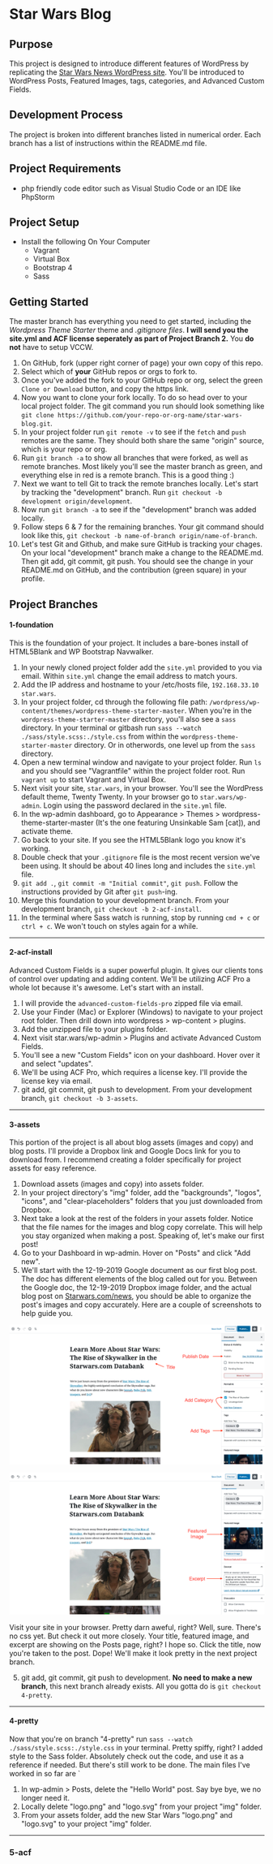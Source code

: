 # Star Wars Blog

## Purpose
This project is designed to introduce different features of WordPress by replicating the [Star Wars News WordPress site](https://starwars.com/news). You'll be introduced to WordPress Posts, Featured Images, tags, categories, and Advanced Custom Fields.

## Development Process
The project is broken into different branches listed in numerical order. Each branch has a list of instructions within the README.md file. 

## Project Requirements
- php friendly code editor such as Visual Studio Code or an IDE like PhpStorm

## Project Setup
- Install the following On Your Computer
  - Vagrant
  - Virtual Box
  - Bootstrap 4
  - Sass
 
## Getting Started
The master branch has everything you need to get started, including the *Wordpress Theme Starter* theme and *.gitignore files*. **I will send you the site.yml and ACF license seperately as part of Project Branch 2.** You **do not** have to setup VCCW.

1. On GitHub, fork (upper right corner of page) your own copy of this repo.
2. Select which of **your** GitHub repos or orgs to fork to.
3. Once you've added the fork to your GitHub repo or org, select the green `Clone or Download` button, and copy the https link.
4. Now you want to clone your fork locally. To do so head over to your local project folder. The git command you run should look something like `git clone https://github.com/your-repo-or-org-name/star-wars-blog.git`.
5. In your project folder run `git remote -v` to see if the `fetch` and `push` remotes are the same. They should both share the same "origin" source, which is your repo or org.
6. Run `git branch -a` to show all branches that were forked, as well as remote branches. Most likely you'll see the master branch as green, and everything else in red is a remote branch. This is a good thing :)
7. Next we want to tell Git to track the remote branches locally. Let's start by tracking the "development" branch. Run `git checkout -b development origin/development`.
8. Now run `git branch -a` to see if the "development" branch was added locally.
9. Follow steps 6 & 7 for the remaining branches. Your git command should look like this, `git checkout -b name-of-branch origin/name-of-branch`.
10. Let's test Git and Github, and make sure GitHub is tracking your chages. On your local "development" branch make a change to the README.md. Then git add, git commit, git push. You should see the change in your README.md on GitHub, and the contribution (green square) in your profile. 

## Project Branches

#### 1-foundation
This is the foundation of your project. It includes a bare-bones install of HTML5Blank and WP Bootstrap Navwalker.

1. In your newly cloned project folder add the `site.yml` provided to you via email. Within `site.yml` change the email address to match yours.
2. Add the IP address and hostname to your /etc/hosts file, `192.168.33.10 star.wars`.
3. In your project folder, cd through the following file path: `/wordpress/wp-content/themes/wordpress-theme-starter-master`. When you're in the `wordpress-theme-starter-master` directory, you'll also see a `sass` directory. In your terminal or gitbash run `sass --watch ./sass/style.scss:./style.css` from within the `wordpress-theme-starter-master` directory. Or in otherwords, one level up from the `sass` directory.
4. Open a new terminal window and navigate to your project folder. Run `ls` and you should see "Vagrantfile" within the project folder root. Run `vagrant up` to start Vagrant and Virtual Box.
5. Next visit your site, `star.wars`, in your browser. You'll see the WordPress default theme, Twenty Twenty. In your browser go to `star.wars/wp-admin`. Login using the password declared in the `site.yml` file. 
6. In the wp-admin dashboard, go to Appearance > Themes > wordpress-theme-starter-master (It's the one featuring Unsinkable Sam [cat]), and activate theme.
7. Go back to your site. If you see the HTML5Blank logo you know it's working. 
8. Double check that your `.gitignore` file is the most recent version we've been using. It should be about 40 lines long and includes the `site.yml` file.
9. `git add .`, `git commit -m "Initial commit"`, `git push`. Follow the instructions provided by Git after `git push`-ing. 
10. Merge this foundation to your development branch. From your development branch, `git checkout -b 2-acf-install`.
11. In the terminal where Sass watch is running, stop by running `cmd + c` or `ctrl + c`. We won't touch on styles again for a while.

***

#### 2-acf-install
Advanced Custom Fields is a super powerful plugin. It gives our clients tons of control over updating and adding content. We'll be utilizing ACF Pro a whole lot because it's awesome. Let's start with an install.

1. I will provide the `advanced-custom-fields-pro` zipped file via email. 
2. Use your Finder (Mac) or Explorer (Windows) to navigate to your project root folder. Then drill down into wordpress > wp-content > plugins.
3. Add the unzipped file to your plugins folder.
4. Next visit star.wars/wp-admin > Plugins and activate Advanced Custom Fields.
5. You'll see a new "Custom Fields" icon on your dashboard. Hover over it and select "updates".
6. We'll be using ACF Pro, which requires a license key. I'll provide the license key via email.
7. git add, git commit, git push to development. From your development branch, `git checkout -b 3-assets`.

***

#### 3-assets
This portion of the project is all about blog assets (images and copy) and blog posts. I'll provide a Dropbox link and Google Docs link for you to download from. I recommend creating a folder specifically for project assets for easy reference.

1. Download assets (images and copy) into assets folder.
2. In your project directory's "img" folder, add the "backgrounds", "logos", "icons", and "clear-placeholders" folders that you just downloaded from Dropbox.
3. Next take a look at the rest of the folders in your assets folder. Notice that the file names for the images and blog copy correlate. This will help you stay organized when making a post. Speaking of, let's make our first post!
3. Go to your Dashboard in wp-admin. Hover on "Posts" and click "Add new".
4. We'll start with the 12-19-2019 Google document as our first blog post. The doc has different elements of the blog called out for you. Between the Google doc, the 12-19-2019 Dropbox image folder, and the actual blog post on [Starwars.com/news](https://www.starwars.com/news/star-wars-the-rise-of-skywalker-databank), you should be able to organize the post's images and copy accurately. Here are a couple of screenshots to help guide you.

![Post example 1](wordpress/wp-content/themes/wordpress-theme-starter-master/img/github-img/post-1.png?raw=true "Post example 1")

![Post example 2](wordpress/wp-content/themes/wordpress-theme-starter-master/img/github-img/post-2.png?raw=true "Post example 2")

Visit your site in your browser. Pretty darn aweful, right? Well, sure. There's no css yet. But check it out more closely. Your title, featured image, and excerpt are showing on the Posts page, right? I hope so. Click the title, now you're taken to the post. Dope! We'll make it look pretty in the next project branch.

5. git add, git commit, git push to development. **No need to make a new branch**, this next branch already exists. All you gotta do is `git checkout 4-pretty`.

***

#### 4-pretty
Now that you're on branch "4-pretty" run `sass --watch ./sass/style.scss:./style.css` in your terminal. Pretty spiffy, right? I added style to the Sass folder. Absolutely check out the code, and use it as a reference if needed. But there's still work to be done. The main files I've worked in so far are `

1. In wp-admin > Posts, delete the "Hello World" post. Say bye bye, we no longer need it.
2. Locally delete "logo.png" and "logo.svg" from your project "img" folder.
3. From your assets folder, add the new Star Wars "logo.png" and "logo.svg" to your project "img" folder.

***

### 5-acf